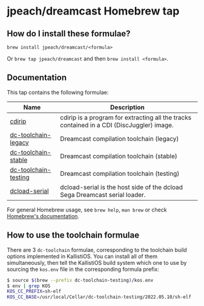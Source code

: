 # jpeach/dreamcast Homebrew tap

## How do I install these formulae?

`brew install jpeach/dreamcast/<formula>`

Or `brew tap jpeach/dreamcast` and then `brew install <formula>`.

## Documentation

This tap contains the following formulae:

| Name | Description |
| --- | --- |
| [cdirip](./Formula/cdirip.rb) | cdirip is a program for extracting all the tracks contained in a CDI (DiscJuggler) image. |
| [dc-toolchain-legacy](./Formula/dc-toolchain-legacy.rb) | Dreamcast compilation toolchain (legacy) |
| [dc-toolchain-stable](./Formula/dc-toolchain-stable.rb) | Dreamcast compilation toolchain (stable) |
| [dc-toolchain-testing](./Formula/dc-toolchain-testing.rb) | Dreamcast compilation toolchain (testing) |
| [dcload-serial](./Formula/dcload-serial.rb) | dcload-serial is the host side of the dcload Sega Dreamcast serial loader. |

For general Homebrew usage, see `brew help`, `man brew` or check [Homebrew's documentation](https://docs.brew.sh).

## How to use the toolchain formulae

There are 3 `dc-toolchain` formulae, corresponding to the toolchain
build options implemented in KallistiOS. You can install all of them
simultaneously, then tell the KallistiOS build system which one to use
by sourcing the `kos.env` file in the corresponding formula prefix:

```bash
$ source $(brew --prefix dc-toolchain-testing)/kos.env
$ env | grep KOS
KOS_CC_PREFIX=sh-elf
KOS_CC_BASE=/usr/local/Cellar/dc-toolchain-testing/2022.05.10/sh-elf
```

